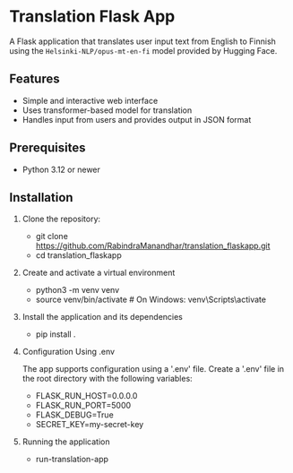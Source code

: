 # Translation Flask App

A Flask application that translates user input text from English to Finnish using the `Helsinki-NLP/opus-mt-en-fi` model provided by Hugging Face.

## Features

- Simple and interactive web interface
- Uses transformer-based model for translation
- Handles input from users and provides output in JSON format

## Prerequisites

- Python 3.12 or newer

## Installation

1. Clone the repository:

   - git clone https://github.com/RabindraManandhar/translation_flaskapp.git
   - cd translation_flaskapp

2. Create and activate a virtual environment
    
   - python3 -m venv venv
   - source venv/bin/activate # On Windows: venv\Scripts\activate

3. Install the application and its dependencies
    
   - pip install .

4. Configuration Using .env

   The app supports configuration using a '.env' file. Create a '.env' file in the root directory with the following variables:

   - FLASK_RUN_HOST=0.0.0.0
   - FLASK_RUN_PORT=5000
   - FLASK_DEBUG=True 
   - SECRET_KEY=my-secret-key
   
4. Running the application
   - run-translation-app

